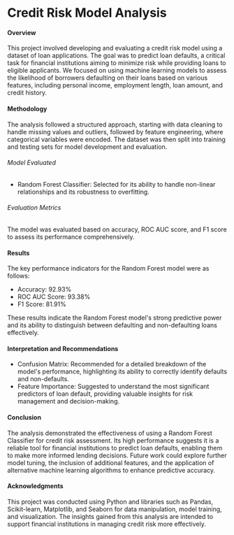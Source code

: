 # Credit Risk Model Analysis

#### Overview

This project involved developing and evaluating a credit risk model using a dataset of loan applications. The goal was to predict loan defaults, a critical task for financial institutions aiming to minimize risk while providing loans to eligible applicants. We focused on using machine learning models to assess the likelihood of borrowers defaulting on their loans based on various features, including personal income, employment length, loan amount, and credit history.

#### Methodology

The analysis followed a structured approach, starting with data cleaning to handle missing values and outliers, followed by feature engineering, where categorical variables were encoded. The dataset was then split into training and testing sets for model development and evaluation.

###### Model Evaluated

- Random Forest Classifier: Selected for its ability to handle non-linear relationships and its robustness to overfitting.

###### Evaluation Metrics

The model was evaluated based on accuracy, ROC AUC score, and F1 score to assess its performance comprehensively.


#### Results

The key performance indicators for the Random Forest model were as follows:

- Accuracy: 92.93%
- ROC AUC Score: 93.38%
- F1 Score: 81.91%

These results indicate the Random Forest model's strong predictive power and its ability to distinguish between defaulting and non-defaulting loans effectively.

#### Interpretation and Recommendations

- Confusion Matrix: Recommended for a detailed breakdown of the model's performance, highlighting its ability to correctly identify defaults and non-defaults.
- Feature Importance: Suggested to understand the most significant predictors of loan default, providing valuable insights for risk management and decision-making.

#### Conclusion

The analysis demonstrated the effectiveness of using a Random Forest Classifier for credit risk assessment. Its high performance suggests it is a reliable tool for financial institutions to predict loan defaults, enabling them to make more informed lending decisions. Future work could explore further model tuning, the inclusion of additional features, and the application of alternative machine learning algorithms to enhance predictive accuracy.

#### Acknowledgments

This project was conducted using Python and libraries such as Pandas, Scikit-learn, Matplotlib, and Seaborn for data manipulation, model training, and visualization. The insights gained from this analysis are intended to support financial institutions in managing credit risk more effectively.